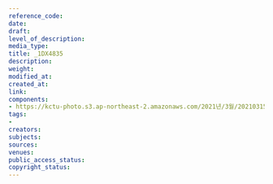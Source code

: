 ```yaml
---
reference_code: 
date: 
draft: 
level_of_description: 
media_type: 
title: _1DX4835
description: 
weight: 
modified_at: 
created_at: 
link: 
components:
- https://kctu-photo.s3.ap-northeast-2.amazonaws.com/2021년/3월/20210315_'거침없는+민주노총!+110만의+총파업'+2021년+민주노총+투쟁선포+기자회견/_1DX4835.jpg
tags:
- 
creators: 
subjects: 
sources: 
venues: 
public_access_status: 
copyright_status: 
---
```

